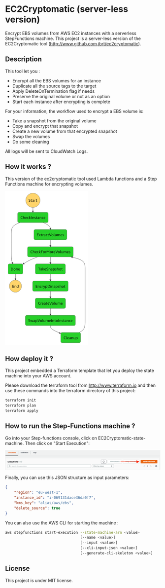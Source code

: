# EC2Cryptomatic (server-less version)

Encrypt EBS volumes from AWS EC2 instances with a serverless StepFunctions machine.
This project is a server-less version of the EC2Cryptomatic tool (http://www.github.com.jbrt/ec2cryptomatic).

## Description

This tool let you :
- Encrypt all the EBS volumes for an instance
- Duplicate all the source tags to the target
- Apply DeleteOnTermination flag if needs
- Preserve the original volume or not as an option 
- Start each instance after encrypting is complete

For your information, the workflow used to encrypt a EBS volume is:
- Take a snapshot from the original volume
- Copy and encrypt that snapshot
- Create a new volume from that encrypted snapshot
- Swap the volumes
- Do some cleaning

All logs will be sent to CloudWatch Logs.

## How it works ?

This version of the ec2cryptomatic tool used Lambda functions and a Step 
Functions machine for encrypting volumes.

 ![stepfunctions](state-machine.png)

## How deploy it ?

This project embedded a Terraform template that let you deploy the state 
machine into your AWS account.

Please download the terraform tool from http://www.terraform.io and then
use these commands into the terraform directory of this project:

````bash
terraform init
terraform plan
terraform apply
````

## How to run the Step-Functions machine ?

Go into your Step-functions console, click on EC2Cryptomatic-state-machine.
Then click on "Start Execution":

![startexecution](start-execution.png)

Finally, you can use this JSON structure as input parameters:

```json
{
    "region": "eu-west-1",
    "instance_id": "i-069131dace36da0f7",
    "kms_key": "alias/aws/ebs",
    "delete_source": true
}
```

You can also use the AWS CLI for starting the machine :

````bash
aws stepfunctions start-execution --state-machine-arn <value>
                                  [--name <value>]
                                  [--input <value>]
                                  [--cli-input-json <value>]
                                  [--generate-cli-skeleton <value>]
````

## License

This project is under MIT license.

